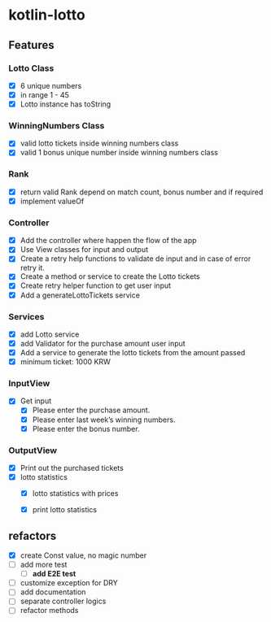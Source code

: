 # kotlin-lotto

## Features
### Lotto Class
- [x] 6 unique numbers
- [x] in range 1 - 45 
- [x] Lotto instance has toString
### WinningNumbers Class
- [x] valid lotto tickets inside winning numbers class
- [x] valid 1 bonus unique number inside winning numbers class

### Rank
- [x] return valid Rank depend on match count, bonus number and if required
- [x] implement valueOf

### Controller
- [x] Add the controller where happen the flow of the app
- [x] Use View classes for input and output
- [x] Create a retry help functions to validate de input and in case of error retry it.
- [x] Create a method or service to create the Lotto tickets
- [x] Create retry helper function to get user input
- [x] Add a generateLottoTickets service

### Services
- [x] add Lotto service
- [x] add Validator for the purchase amount user input
- [x] Add a service to generate the lotto tickets from the amount passed
- [x] minimum ticket: 1000 KRW

### InputView
- [x] Get input
  - [x] Please enter the purchase amount.
  - [x] Please enter last week’s winning numbers.
  - [x] Please enter the bonus number.

###  OutputView
- [x] Print out the purchased tickets
- [x] lotto statistics
  - [x] lotto statistics with prices
  - [x] print lotto statistics


## refactors
- [x] create Const value, no magic number
- [ ] add more test
  - [ ] **add E2E test**
- [ ] customize exception for DRY
- [ ] add documentation
- [ ] separate controller logics
- [ ] refactor methods
